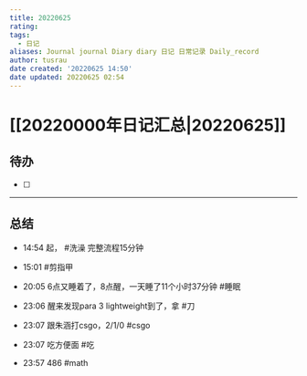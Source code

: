 ```yaml
---
title: 20220625
rating:
tags:
  - 日记
aliases: Journal journal Diary diary 日记 日常记录 Daily_record
author: tusrau
date created: '20220625 14:50'
date updated: 20220625 02:54
---
```


# [[20220000年日记汇总|20220625]]

## 待办

- [ ]

---

## 总结

- 14:54 起， #洗澡 完整流程15分钟

- 15:01 #剪指甲
- 20:05 6点又睡着了，8点醒，一天睡了11个小时37分钟 #睡眠
- 23:06 醒来发现para 3 lightweight到了，拿 #刀
- 23:07 跟朱涵打csgo，2/1/0 #csgo
- 23:07 吃方便面 #吃
- 23:57 486 #math